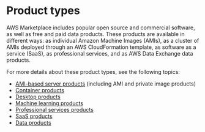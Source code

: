 # Product types<a name="buyer-product-types"></a>

AWS Marketplace includes popular open source and commercial software, as well as free and paid data products\. These products are available in different ways: as individual Amazon Machine Images \(AMIs\), as a cluster of AMIs deployed through an AWS CloudFormation template, as software as a service \(SaaS\), as professional services, and as AWS Data Exchange data products\.

For more details about these product types, see the following topics:
+ [AMI\-based server products](buyer-server-products.md) \(including AMI and private image products\)
+ [Container products](buyer-what-is-aws-marketplace-for-containers.md)
+ [Desktop products](buyer-desktop-products.md)
+ [Machine learning products](product-types-machine-learning-products.md)
+ [Professional services products](buyer-proserv-products.md)
+ [SaaS products](buyer-saas-products.md)
+ [Data products](buyer-data-products.md)